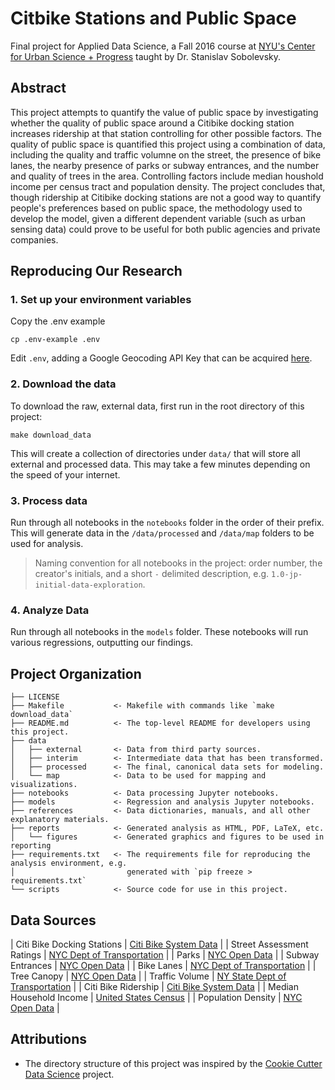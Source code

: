# Citbike Stations and Public Space
Final project for Applied Data Science, a Fall 2016 course at [NYU's Center for Urban Science + Progress](http://cusp.nyu.edu) taught by Dr. Stanislav Sobolevsky.

## Abstract

This project attempts to quantify the value of public space by investigating whether the quality of public space around a Citibike docking station increases ridership at that station controlling for other possible factors. The quality of public space is quantified this project using a combination of data, including the quality and traffic volumne on the street, the presence of bike lanes, the nearby presence of parks or subway entrances, and the number and quality of trees in the area. Controlling factors include median houshold income per census tract and population density. The project concludes that, though ridership at Citibike docking stations are not a good way to quantify people's preferences based on public space, the methodology used to develop the model, given a different dependent variable (such as urban sensing data) could prove to be useful for both public agencies and private companies.

## Reproducing Our Research

### 1. Set up your environment variables
Copy the .env example

```
cp .env-example .env
```

Edit `.env`, adding a Google Geocoding API Key that can be acquired [here](https://developers.google.com/maps/documentation/geocoding/intro).

### 2. Download the data
To download the raw, external data, first run in the root directory of this project:

```
make download_data
```

This will create a collection of directories under `data/` that will store all
external and processed data. This may take a few minutes depending on the
speed of your internet.

### 3. Process data

Run through all notebooks in the `notebooks` folder in the order of their prefix.
This will generate data in the `/data/processed` and `/data/map` folders to be used for analysis.

>Naming convention for all notebooks in the project: order number, the creator's initials, and a short `-` delimited description, e.g. `1.0-jp-initial-data-exploration`.

### 4. Analyze Data

Run through all notebooks in the `models` folder. These notebooks will run various regressions, outputting
our findings.

## Project Organization

    ├── LICENSE
    ├── Makefile           <- Makefile with commands like `make download_data`
    ├── README.md          <- The top-level README for developers using this project.
    ├── data
    │   ├── external       <- Data from third party sources.
    │   ├── interim        <- Intermediate data that has been transformed.
    │   ├── processed      <- The final, canonical data sets for modeling.
    │   └── map            <- Data to be used for mapping and visualizations.
    ├── notebooks          <- Data processing Jupyter notebooks.
    ├── models             <- Regression and analysis Jupyter notebooks.
    ├── references         <- Data dictionaries, manuals, and all other explanatory materials.
    ├── reports            <- Generated analysis as HTML, PDF, LaTeX, etc.
    │   └── figures        <- Generated graphics and figures to be used in reporting
    ├── requirements.txt   <- The requirements file for reproducing the analysis environment, e.g.
    │                         generated with `pip freeze > requirements.txt`
    └── scripts            <- Source code for use in this project.

## Data Sources

| Citi Bike Docking Stations | [Citi Bike System Data](https://www.citibikenyc.com/system-data)                                                   |
| Street Assessment Ratings  | [NYC Dept of Transportation](http://www.nyc.gov/html/dot/html/about/datafeeds.shtml)                               |
| Parks                      | [NYC Open Data](https://data.cityofnewyork.us/City-Government/Parks-Properties/rjaj-zgq7)                          |
| Subway Entrances           | [NYC Open Data](https://data.cityofnewyork.us/Transportation/Subway-Entrances/drex-xx56)                           |
| Bike Lanes                 | [NYC Dept of Transportation](http://www.nyc.gov/html/dot/html/about/datafeeds.shtml)                               |
| Tree Canopy                | [NYC Open Data](https://data.cityofnewyork.us/Environment/2015-Street-Tree-Census-Tree-Data/uvpi-gqnh)             |
| Traffic Volume             | [NY State Dept of Transportation](https://www.dot.ny.gov/tdv)                                                      |
| Citi Bike Ridership        | [Citi Bike System Data](https://s3.amazonaws.com/tripdata/index.html)                                              |
| Median Household Income    | [United States Census](https://factfinder.census.gov/faces/nav/jsf/pages/searchresults.xhtml?refresh=t)            |
| Population Density         | [NYC Open Data](https://data.cityofnewyork.us/City-Government/New-York-City-Population-By-Census-Tracts/37cg-gxjd) |

## Attributions

- The directory structure of this project was inspired by the [Cookie Cutter Data Science](https://drivendata.github.io/cookiecutter-data-science/) project.
